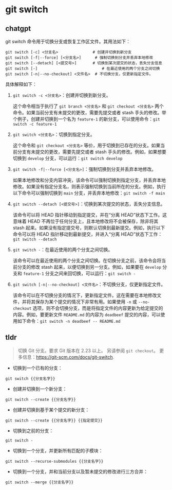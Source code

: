 # git switch 
## chatgpt 
git switch 命令用于切换分支或恢复工作区文件。其用法如下：

```
git switch [-c] <分支名>               # 创建并切换到新分支
git switch [-f|--force] [<分支名>]      # 强制切换到分支并丢弃本地修改
git switch [--detach] [<提交号>]       # 切换到某次提交的状态，丢失分支信息
git switch [-]                            # 在最近使用的两个分支之间切换
git switch [-n|--no-checkout] <文件名>  # 不切换分支，仅更新指定文件。  
```

具体解释如下：

1. `git switch -c <分支名>`：创建并切换到新分支。
   
   这个命令相当于执行了 `git branch <分支名>` 和 `git checkout <分支名>` 两个命令。如果当前分支有未提交的更改，需要先提交或者 stash 手头的修改。举个例子，创建并切换到一个名为 `feature-1` 的新分支，可以使用命令：`git switch -c feature-1`

2. `git switch <分支名>`：切换到指定分支。
   
   这个命令和 `git checkout <分支名>` 等价，用于切换到已存在的分支。如果当前分支有未提交的更改，需要先提交或者 stash 手头的修改。例如，如果想要切换到 `develop` 分支，可以运行：`git switch develop`

3. `git switch -f|--force [<分支名>]`：强制切换到分支并丢弃本地修改。
   
   如果本地修改和分支内容冲突，该命令可以强制切换到指定分支，并丢弃本地修改。如果没有指定分支名，则表示强制切换到当前所在的分支。例如，执行以下命令可以强制切换到 `main` 分支，并丢弃本地修改：`git switch -f main`

4. `git switch --detach [<提交号>]`：切换到某次提交的状态，丢失分支信息。
   
   该命令可以将 HEAD 指针移动到指定提交，并在“分离 HEAD”状态下工作。这意味着 HEAD 不再位于任何分支上，且本地修改将不会被保存，除非将其 stash 起来。如果没有指定提交号，则默认切换到最新提交。例如，执行以下命令可以将 HEAD 指针移动到最新提交，并进入“分离 HEAD”状态下工作：`git switch --detach`

5. `git switch -`：在最近使用的两个分支之间切换。
   
   该命令可以在最近使用的两个分支之间切换。在切换分支之前，该命令会将当前分支的修改 stash 起来，以便切换到另一分支。例如，如果要在 `develop` 分支和 `feature-1` 分支之间来回切换，可以运行：`git switch -`

7. `git switch [-n|--no-checkout] <文件名>`：不切换分支，仅更新指定文件。
   
   该命令可以在不切换分支的情况下，更新指定文件。这在需要在本地修改文件，并将其保存为某个提交的情况下非常有用。如果使用 `-n` 或 `--no-checkout` 选项，则不会切换分支，而是将指定文件的内容更新为给定提交的内容。例如，要更新文件 `README.md` 的内容为 `deadbeef` 提交的内容，可以使用如下命令：`git switch -n deadbeef -- README.md` 

## tldr 
 
> 切换 Git 分支。要求 Git 版本在 2.23 以上。
> 另请参阅 `git checkout`。
> 更多信息：<https://git-scm.com/docs/git-switch>.

- 切换到一个已有的分支：

`git switch {{分支名字}}`

- 创建并切换到一个新分支：

`git switch --create {{分支名字}}`

- 创建并切换到基于某个提交的新分支：

`git switch --create {{分支名字}} {{指定提交}}`

- 切换到之前的分支：

`git switch -`

- 切换到一个分支，并更新所有匹配的子模块：

`git switch --recurse-submodules {{分支名字}}`

- 切换到一个分支，并和当前分支以及暂未提交的修改进行三方合并：

`git switch --merge {{分支名字}}`

